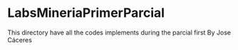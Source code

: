 # LabsMineriaPrimerParcial
This directory have all the codes implements during the parcial first
By Jose Cáceres
